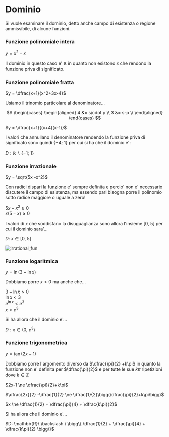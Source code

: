 # Dominio  

Si vuole esaminare il dominio, detto anche campo di esistenza o regione ammissibile, di alcune funzioni.  

### Funzione polinomiale intera  

$y = x^2 - x$  

Il dominio in questo caso e' $\mathbb{R}$ in quanto non esistono $x$ che rendono la funzione priva di significato.  

### Funzione polinomiale fratta  

$y = \dfrac{x+1}{x^2+3x-4}$  

Usiamo il trinomio particolare al denominatore...  

$$
\begin{cases}
  \begin{aligned}
    4 &= s\cdot p \\
    3 &= s-p \\
  \end{aligned}
\end{cases}
$$

$y = \dfrac{x+1}{(x+4)(x-1)}$  

I valori che annullano il denominatore rendendo la funzione priva di significato sono quindi $\{-4;\ 1\}$ per cui si ha che il dominio e':  

$D: \mathbb{R}\ \backslash \ \{-1;\ 1\}$  

### Funzione irrazionale  

$y = \sqrt{5x -x^2}$  

Con radici dispari la funzione e' sempre definita e percio' non e' necessario discutere il campo di esistenza, ma essendo pari bisogna porre il polinomio sotto radice maggiore o uguale a zero!  

$5x-x^2 \ge 0$  
$x(5-x) \ge 0$  

I valori di $x$ che soddisfano la disuguaglianza sono allora l'insieme $[0,\ 5]$ per cui il dominio sara'...  

$D:\ x \in [0,\ 5]$  

![irrational_fun](https://github.com/user-attachments/assets/74b3f8d3-4138-46fd-b399-bf47a17d0a1b)  


### Funzione logaritmica  

$y = \ln (3 - \ln x)$  

Dobbiamo porre $x > 0$ ma anche che...  

$3 - \ln x > 0$  
$\ln x < 3$  
$e^{\ln x} < e^3$  
$x < e^3$  

Si ha allora che il dominio e'...  

$D: x \in (0,\ e^3)$  

### Funzione trigonometrica  

$y = \tan (2x -1)$  

Dobbiamo porre l'argomento diverso da $\dfrac{\pi}{2} +k\pi$ in quanto la funzione non e' definita per $\dfrac{\pi}{2}$ e per tutte le sue $k\pi$ ripetizioni dove $k \in \mathbb{Z}$  

$2x-1 \ne \dfrac{\pi}{2}+k\pi$  

$\dfrac{2x}{2} -\dfrac{1}{2} \ne \dfrac{1}{2}\bigg(\dfrac{\pi}{2}+k\pi\bigg)$  

$x \ne \dfrac{1}{2} + \dfrac{\pi}{4} + \dfrac{k\pi}{2}$  

Si ha allora che il dominio e'...  

$D: \mathbb{R}\ \backslash \ \bigg\{ \dfrac{1}{2} + \dfrac{\pi}{4} + \dfrac{k\pi}{2} \bigg\}$  
